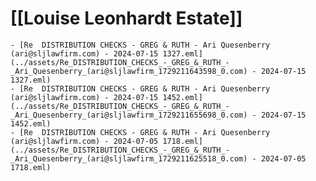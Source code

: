 # [[Louise Leonhardt Estate]]
	- [Re  DISTRIBUTION CHECKS - GREG & RUTH - Ari Quesenberry (ari@sljlawfirm.com) - 2024-07-15 1327.eml](../assets/Re_DISTRIBUTION_CHECKS_-_GREG_&_RUTH_-_Ari_Quesenberry_(ari@sljlawfirm_1729211643598_0.com) - 2024-07-15 1327.eml)
	- [Re  DISTRIBUTION CHECKS - GREG & RUTH - Ari Quesenberry (ari@sljlawfirm.com) - 2024-07-15 1452.eml](../assets/Re_DISTRIBUTION_CHECKS_-_GREG_&_RUTH_-_Ari_Quesenberry_(ari@sljlawfirm_1729211655698_0.com) - 2024-07-15 1452.eml)
	- [Re  DISTRIBUTION CHECKS - GREG & RUTH - Ari Quesenberry (ari@sljlawfirm.com) - 2024-07-05 1718.eml](../assets/Re_DISTRIBUTION_CHECKS_-_GREG_&_RUTH_-_Ari_Quesenberry_(ari@sljlawfirm_1729211625518_0.com) - 2024-07-05 1718.eml)